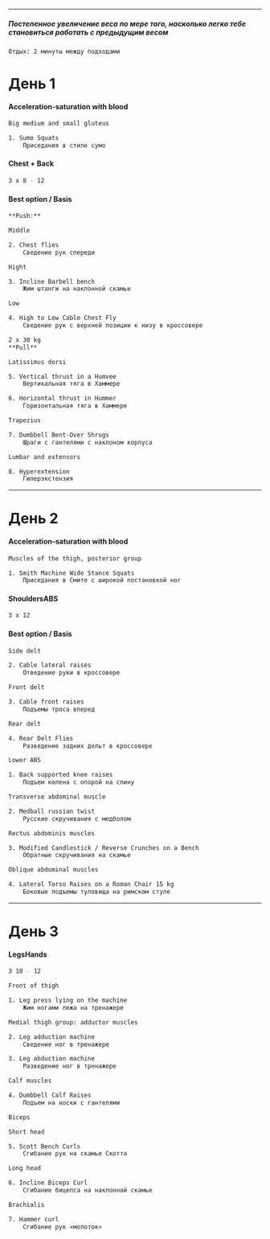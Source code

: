 ***
##### Постепенное увеличение веса по мере того, насколько легко тебе становиться работать с предыдущим весом

```bash
Отдых: 2 минуты между подходами
```

# День 1

#### Acceleration-saturation with blood

```bash
Big medium and small gluteus

1. Sumo Squats
	Приседания в стиле сумо
```

#### Chest + Back
```bash
3 x 8 - 12
```

#### Best option / Basis
```bash
**Push:**

Middle

2. Chest flies
	Сведение рук спереди

Hight

3. Incline Barbell bench
	Жим штанги на наклонной скамье

Low

4. High to Low Cable Chest Fly
	Сведение рук с верхней позиции к низу в кроссовере
```

```bash
2 x 30 kg
**Pull**

Latissimus dorsi

5. Vertical thrust in a Humvee
	Вертикальная тяга в Хаммере

6. Horizontal thrust in Hummer
	Горизонтальная тяга в Хаммере

Trapezius

7. Dumbbell Bent-Over Shrugs
	Шраги с гантелями с наклоном корпуса

Lumbar and extensors

8. Hyperextension
	Гиперэкстензия
```

***

# День 2

#### Acceleration-saturation with blood

```bash
Muscles of the thigh, posterior group

1. Smith Machine Wide Stance Squats
	Приседания в Смите с широкой постановкой ног
```

#### ShouldersABS
```bash
3 x 12
```

#### Best option / Basis
```bash
Side delt

2. Cable lateral raises
	Отведение руки в кроссовере

Front delt

3. Cable front raises
	Подъемы троса вперед

Rear delt

4. Rear Delt Flies
	Разведение задних дельт в кроссовере
```

```bash
Lower ABS

1. Back supported knee raises
	Подъем колена с опорой на спину

Transverse abdominal muscle

2. Medball russian twist
	Русские скручивания с медболом

Rectus abdominis muscles

3. Modified Candlestick / Reverse Crunches on a Bench
	Обратные скручивания на скамье

Oblique abdominal muscles

4. Lateral Torso Raises on a Roman Chair 15 kg
	Боковые подъемы туловища на римском стуле
```

***

# День 3
#### LegsHands
```bash
3 10 - 12
```

```bash
Front of thigh

1. Leg press lying on the machine
	Жим ногами лежа на тренажере
```

```bash
Medial thigh group: adductor muscles

2. Leg adduction machine
	Сведение ног в тренажере

3. Leg abduction machine
	Разведение ног в тренажере
```

```bash
Calf muscles

4. Dumbbell Calf Raises
	Подъем на носки с гантелями
```

```bash
Biceps

Short head

5. Scott Bench Curls
	Сгибание рук на скамье Скотта

Long head

6. Incline Biceps Curl
	Сгибание бицепса на наклонной скамье

Brachialis

7. Hammer curl
	Сгибание рук «молоток»
```